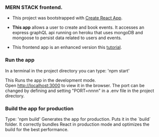 ### MERN STACK frontend.

- This project was bootstrapped with [Create React App](https://github.com/facebook/create-react-app).

- **This app** allows a user to create and book events. It accesses an express graphQL api running on heroku that uses mongoDB and mongoose to persist data related to users and events.

- This frontend app is an enhanced version this [tutorial](https://academind.com/tutorials/graphql-with-node-react-full-app).

### Run the app

In a terminal in the project directory you can type: 'npm start'

This Runs the app in the development mode.<br />
Open [http://localhost:3000](http://localhost:3000) to view it in the browser. The port can be changed by defining and setting "PORT=nnnn" in a .env file in the project directory.

### Build the app for production

Type: 'npm build'
Generates the app for production. Puts it in the \`build\` folder.
It correctly bundles React in production mode and optimizes the build for the best performance.
